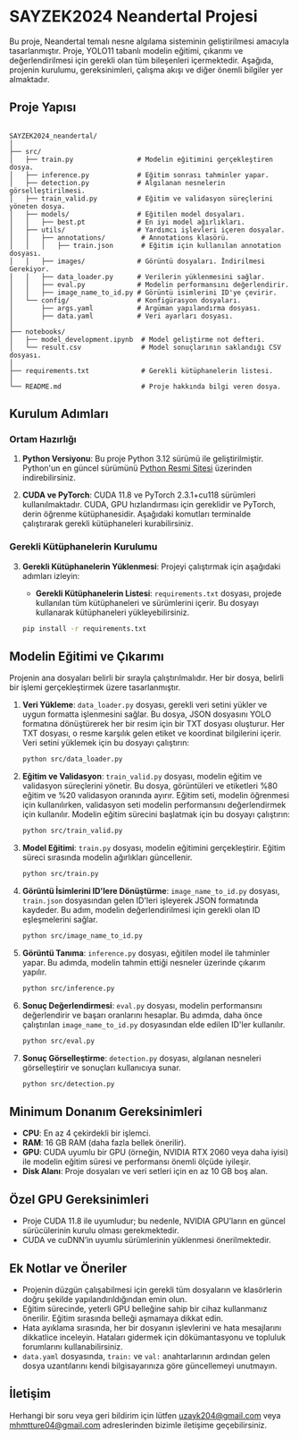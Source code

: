 # SAYZEK2024 Neandertal Projesi

Bu proje, Neandertal temalı nesne algılama sisteminin geliştirilmesi amacıyla tasarlanmıştır. Proje, YOLO11 tabanlı modelin eğitimi, çıkarımı ve değerlendirilmesi için gerekli olan tüm bileşenleri içermektedir. Aşağıda, projenin kurulumu, gereksinimleri, çalışma akışı ve diğer önemli bilgiler yer almaktadır.

## Proje Yapısı

```

SAYZEK2024_neandertal/
│
├── src/
│   ├── train.py                # Modelin eğitimini gerçekleştiren dosya.
│   ├── inference.py            # Eğitim sonrası tahminler yapar.
│   ├── detection.py            # Algılanan nesnelerin görselleştirilmesi.
│   ├── train_valid.py          # Eğitim ve validasyon süreçlerini yöneten dosya.
│   ├── models/                 # Eğitilen model dosyaları.
│   │   ├── best.pt             # En iyi model ağırlıkları.
│   ├── utils/                  # Yardımcı işlevleri içeren dosyalar.
│   │   ├── annotations/         # Annotations klasörü.
│   │   │   ├── train.json       # Eğitim için kullanılan annotation dosyası.
│   │   ├── images/             # Görüntü dosyaları. İndirilmesi Gerekiyor.
│   │   ├── data_loader.py      # Verilerin yüklenmesini sağlar.
│   │   ├── eval.py             # Modelin performansını değerlendirir.
│   │   ├── image_name_to_id.py # Görüntü isimlerini ID'ye çevirir.
│   └── config/                 # Konfigürasyon dosyaları.
│       ├── args.yaml           # Argüman yapılandırma dosyası.
│       ├── data.yaml           # Veri ayarları dosyası.
│
├── notebooks/
│   ├── model_development.ipynb  # Model geliştirme not defteri.
│   └── result.csv               # Model sonuçlarının saklandığı CSV dosyası.
│
├── requirements.txt             # Gerekli kütüphanelerin listesi.
│
└── README.md                    # Proje hakkında bilgi veren dosya.

```

## Kurulum Adımları

### Ortam Hazırlığı

1. **Python Versiyonu**: Bu proje Python 3.12 sürümü ile geliştirilmiştir. Python'un en güncel sürümünü [Python Resmi Sitesi](https://www.python.org/downloads/) üzerinden indirebilirsiniz.

2. **CUDA ve PyTorch**: CUDA 11.8 ve PyTorch 2.3.1+cu118 sürümleri kullanılmaktadır. CUDA, GPU hızlandırması için gereklidir ve PyTorch, derin öğrenme kütüphanesidir. Aşağıdaki komutları terminalde çalıştırarak gerekli kütüphaneleri kurabilirsiniz.

### Gerekli Kütüphanelerin Kurulumu

3. **Gerekli Kütüphanelerin Yüklenmesi**: Projeyi çalıştırmak için aşağıdaki adımları izleyin:

   - **Gerekli Kütüphanelerin Listesi**: `requirements.txt` dosyası, projede kullanılan tüm kütüphaneleri ve sürümlerini içerir. Bu dosyayı kullanarak kütüphaneleri yükleyebilirsiniz.

   ```bash
   pip install -r requirements.txt
   ```
   
## Modelin Eğitimi ve Çıkarımı

Projenin ana dosyaları belirli bir sırayla çalıştırılmalıdır. Her bir dosya, belirli bir işlemi gerçekleştirmek üzere tasarlanmıştır.

1. **Veri Yükleme**: `data_loader.py` dosyası, gerekli veri setini yükler ve uygun formatta işlenmesini sağlar. Bu dosya, JSON dosyasını YOLO formatına dönüştürerek her bir resim için bir TXT dosyası oluşturur. Her TXT dosyası, o resme karşılık gelen etiket ve koordinat bilgilerini içerir. Veri setini yüklemek için bu dosyayı çalıştırın:

   ```bash
   python src/data_loader.py
   ```
   
2. **Eğitim ve Validasyon**: `train_valid.py` dosyası, modelin eğitim ve validasyon süreçlerini yönetir. Bu dosya, görüntüleri ve etiketleri %80 eğitim ve %20 validasyon oranında ayırır. Eğitim seti, modelin öğrenmesi için kullanılırken, validasyon seti modelin performansını değerlendirmek için kullanılır. Modelin eğitim sürecini başlatmak için bu dosyayı çalıştırın:

   ```bash
   python src/train_valid.py
   ```

3. **Model Eğitimi**: `train.py` dosyası, modelin eğitimini gerçekleştirir. Eğitim süreci sırasında modelin ağırlıkları güncellenir.

   ```bash
   python src/train.py
   ```
4. **Görüntü İsimlerini ID'lere Dönüştürme**: `image_name_to_id.py` dosyası, `train.json` dosyasından gelen ID'leri işleyerek JSON formatında kaydeder. Bu adım, modelin değerlendirilmesi için gerekli olan ID eşleşmelerini sağlar.

   ```bash
   python src/image_name_to_id.py
   ```

5. **Görüntü Tanıma**: `inference.py` dosyası, eğitilen model ile tahminler yapar. Bu adımda, modelin tahmin ettiği nesneler üzerinde çıkarım yapılır.

   ```bash
   python src/inference.py
   ```
   
6. **Sonuç Değerlendirmesi**: `eval.py` dosyası, modelin performansını değerlendirir ve başarı oranlarını hesaplar. Bu adımda, daha önce çalıştırılan `image_name_to_id.py` dosyasından elde edilen ID'ler kullanılır.

   ```bash
   python src/eval.py
   ```

7. **Sonuç Görselleştirme**: `detection.py` dosyası, algılanan nesneleri görselleştirir ve sonuçları kullanıcıya sunar.

   ```bash
   python src/detection.py
   ```

## Minimum Donanım Gereksinimleri

- **CPU**: En az 4 çekirdekli bir işlemci.
- **RAM**: 16 GB RAM (daha fazla bellek önerilir).
- **GPU**: CUDA uyumlu bir GPU (örneğin, NVIDIA RTX 2060 veya daha iyisi) ile modelin eğitim süresi ve performansı önemli ölçüde iyileşir.
- **Disk Alanı**: Proje dosyaları ve veri setleri için en az 10 GB boş alan.

## Özel GPU Gereksinimleri

- Proje CUDA 11.8 ile uyumludur; bu nedenle, NVIDIA GPU’ların en güncel sürücülerinin kurulu olması gerekmektedir.
- CUDA ve cuDNN’in uyumlu sürümlerinin yüklenmesi önerilmektedir.

## Ek Notlar ve Öneriler

- Projenin düzgün çalışabilmesi için gerekli tüm dosyaların ve klasörlerin doğru şekilde yapılandırıldığından emin olun.
- Eğitim sürecinde, yeterli GPU belleğine sahip bir cihaz kullanmanız önerilir. Eğitim sırasında belleği aşmamaya dikkat edin.
- Hata ayıklama sırasında, her bir dosyanın işlevlerini ve hata mesajlarını dikkatlice inceleyin. Hataları gidermek için dökümantasyonu ve topluluk forumlarını kullanabilirsiniz.
- `data.yaml` dosyasında, `train:` ve `val:` anahtarlarının ardından gelen dosya uzantılarını kendi bilgisayarınıza göre güncellemeyi unutmayın.

## İletişim

Herhangi bir soru veya geri bildirim için lütfen [uzayk204@gmail.com](mailto:uzayk204@gmail.com) veya [mhmtture04@gmail.com](mailto:mhmtture04@gmail.com) adreslerinden bizimle iletişime geçebilirsiniz.

